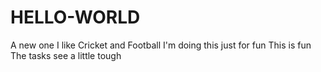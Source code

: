 # HELLO-WORLD
A new one
I like Cricket and Football
I'm doing this just for fun
This is fun
The tasks see a little tough

